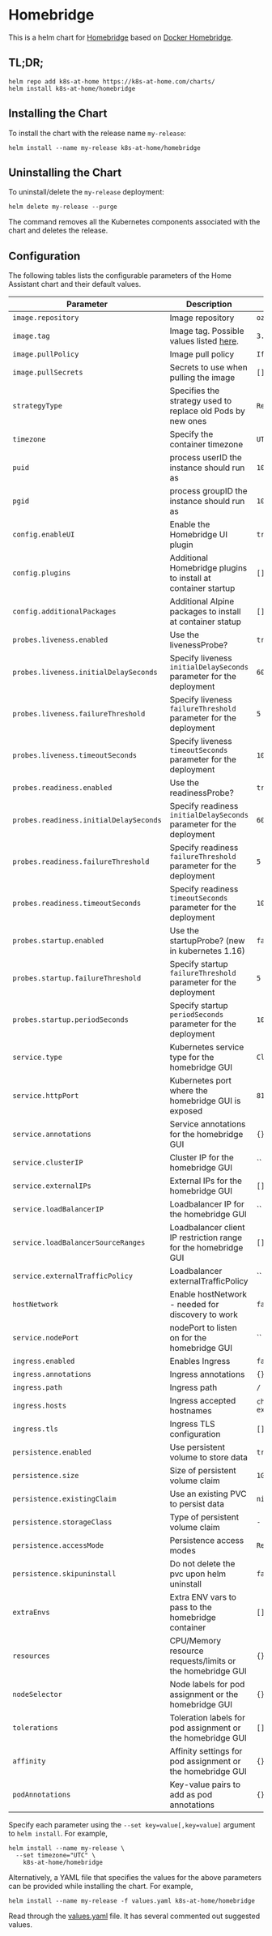 # Homebridge

This is a helm chart for [Homebridge](https://homebridge.io) based on [Docker Homebridge](https://github.com/oznu/docker-homebridge).

## TL;DR;

```shell
helm repo add k8s-at-home https://k8s-at-home.com/charts/
helm install k8s-at-home/homebridge
```

## Installing the Chart

To install the chart with the release name `my-release`:

```shell
helm install --name my-release k8s-at-home/homebridge
```

## Uninstalling the Chart

To uninstall/delete the `my-release` deployment:

```shell
helm delete my-release --purge
```

The command removes all the Kubernetes components associated with the chart and deletes the release.

## Configuration

The following tables lists the configurable parameters of the Home Assistant chart and their default values.

| Parameter                                       | Description                                                                                                                       | Default                             |
| ----------------------------------------------- | --------------------------------------------------------------------------------------------------------------------------------- | ----------------------------------- |
| `image.repository`                              | Image repository                                                                                                                  | `oznu/homebridge`                   |
| `image.tag`                                     | Image tag. Possible values listed [here](https://hub.docker.com/r/oznu/homebridge/tags).                                          | `3.1.0`                             |
| `image.pullPolicy`                              | Image pull policy                                                                                                                 | `IfNotPresent`                      |
| `image.pullSecrets`                             | Secrets to use when pulling the image                                                                                             | `[]`                                |
| `strategyType`                                  | Specifies the strategy used to replace old Pods by new ones                                                                       | `Recreate`                          |
| `timezone`                                      | Specify the container timezone                                                                                                    | `UTC`                               |
| `puid`                                          | process userID the instance should run as                                                                                         | `1000`                              |
| `pgid`                                          | process groupID the instance should run as                                                                                        | `1000`                              |
| `config.enableUI`                               | Enable the Homebridge UI plugin                                                                                                   | `true`                              |
| `config.plugins`                                | Additional Homebridge plugins to install at container startup                                                                     | `[]`                                |
| `config.additionalPackages`                     | Additional Alpine packages to install at container statup                                                                         | `[]  `                              |
| `probes.liveness.enabled`                       | Use the livenessProbe?                                                                                                            | `true`                              |
| `probes.liveness.initialDelaySeconds`           | Specify liveness `initialDelaySeconds` parameter for the deployment                                                               | `60`                                |
| `probes.liveness.failureThreshold`              | Specify liveness `failureThreshold` parameter for the deployment                                                                  | `5`                                 |
| `probes.liveness.timeoutSeconds`                | Specify liveness `timeoutSeconds` parameter for the deployment                                                                    | `10`                                |
| `probes.readiness.enabled`                      | Use the readinessProbe?                                                                                                           | `true`                              |
| `probes.readiness.initialDelaySeconds`          | Specify readiness `initialDelaySeconds` parameter for the deployment                                                              | `60`                                |
| `probes.readiness.failureThreshold`             | Specify readiness `failureThreshold` parameter for the deployment                                                                 | `5`                                 |
| `probes.readiness.timeoutSeconds`               | Specify readiness `timeoutSeconds` parameter for the deployment                                                                   | `10`                                |
| `probes.startup.enabled`                        | Use the startupProbe? (new in kubernetes 1.16)                                                                                    | `false`                             |
| `probes.startup.failureThreshold`               | Specify startup `failureThreshold` parameter for the deployment                                                                   | `5`                                 |
| `probes.startup.periodSeconds`                  | Specify startup `periodSeconds` parameter for the deployment                                                                      | `10`                                |
| `service.type`                                  | Kubernetes service type for the homebridge GUI                                                                                    | `ClusterIP`                         |
| `service.httpPort`                              | Kubernetes port where the homebridge GUI is exposed                                                                               | `8123`                              |
| `service.annotations`                           | Service annotations for the homebridge GUI                                                                                        | `{}`                                |
| `service.clusterIP`                             | Cluster IP for the homebridge GUI                                                                                                 | ``                                  |
| `service.externalIPs`                           | External IPs for the homebridge GUI                                                                                               | `[]`                                |
| `service.loadBalancerIP`                        | Loadbalancer IP for the homebridge GUI                                                                                            | ``                                  |
| `service.loadBalancerSourceRanges`              | Loadbalancer client IP restriction range for the homebridge GUI                                                                   | `[]`                                |
| `service.externalTrafficPolicy`                 | Loadbalancer externalTrafficPolicy                                                                                                | ``                                  |
| `hostNetwork`                                   | Enable hostNetwork - needed for discovery to work                                                                                 | `false`                             |
| `service.nodePort`                              | nodePort to listen on for the homebridge GUI                                                                                      | ``                                  |
| `ingress.enabled`                               | Enables Ingress                                                                                                                   | `false`                             |
| `ingress.annotations`                           | Ingress annotations                                                                                                               | `{}`                                |
| `ingress.path`                                  | Ingress path                                                                                                                      | `/`                                 |
| `ingress.hosts`                                 | Ingress accepted hostnames                                                                                                        | `chart-example.local`               |
| `ingress.tls`                                   | Ingress TLS configuration                                                                                                         | `[]`                                |
| `persistence.enabled`                           | Use persistent volume to store data                                                                                               | `true`                              |
| `persistence.size`                              | Size of persistent volume claim                                                                                                   | `1Gi`                               |
| `persistence.existingClaim`                     | Use an existing PVC to persist data                                                                                               | `nil`                               |
| `persistence.storageClass`                      | Type of persistent volume claim                                                                                                   | `-`                                 |
| `persistence.accessMode`                        | Persistence access modes                                                                                                          | `ReadWriteMany`                     |
| `persistence.skipuninstall`                     | Do not delete the pvc upon helm uninstall                                                                                         | `false`                             |
| `extraEnvs`                                     | Extra ENV vars to pass to the homebridge container                                                                                | `[]`                                |
| `resources`                                     | CPU/Memory resource requests/limits or the homebridge GUI                                                                         | `{}`                                |
| `nodeSelector`                                  | Node labels for pod assignment or the homebridge GUI                                                                              | `{}`                                |
| `tolerations`                                   | Toleration labels for pod assignment or the homebridge GUI                                                                        | `[]`                                |
| `affinity`                                      | Affinity settings for pod assignment or the homebridge GUI                                                                        | `{}`                                |
| `podAnnotations`                                | Key-value pairs to add as pod annotations                                                                                         | `{}`                                |

Specify each parameter using the `--set key=value[,key=value]` argument to `helm install`. For example,

```shell
helm install --name my-release \
  --set timezone="UTC" \
    k8s-at-home/homebridge
```

Alternatively, a YAML file that specifies the values for the above parameters can be provided while installing the chart. For example,

```shell
helm install --name my-release -f values.yaml k8s-at-home/homebridge
```

Read through the [values.yaml](values.yaml) file. It has several commented out suggested values.
